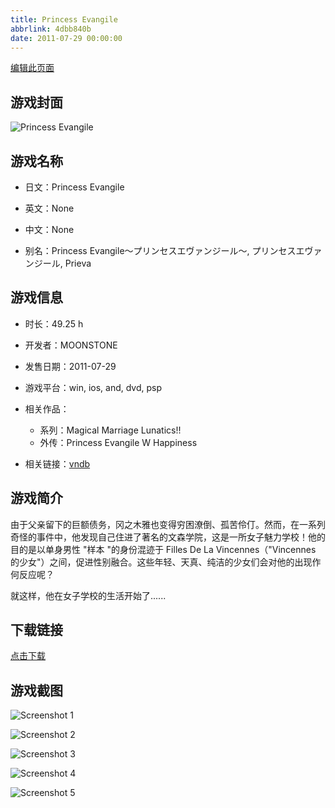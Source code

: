 ```yaml
---
title: Princess Evangile
abbrlink: 4dbb840b
date: 2011-07-29 00:00:00
---
```

[编辑此页面](https://github.com/ACG-3/ADV3-source/blob/main/source/_posts/games/Princess%20Evangile.md)

## 游戏封面

![Princess Evangile](https://pan.timero.xyz/d/onedrive/img_lib_001/Princess%20Evangile_cover.avif)


## 游戏名称

- 日文：Princess Evangile
- 英文：None
- 中文：None

- 别名：Princess Evangile～プリンセスエヴァンジール～, プリンセスエヴァンジール, Prieva


## 游戏信息

- 时长：49.25 h
- 开发者：MOONSTONE
- 发售日期：2011-07-29
- 游戏平台：win, ios, and, dvd, psp
- 相关作品：
   - 系列：Magical Marriage Lunatics!!
   - 外传：Princess Evangile W Happiness

- 相关链接：[vndb](https://vndb.org/v6710)


## 游戏简介

由于父亲留下的巨额债务，冈之木雅也变得穷困潦倒、孤苦伶仃。然而，在一系列奇怪的事件中，他发现自己住进了著名的文森学院，这是一所女子魅力学校！他的目的是以单身男性 "样本 "的身份混迹于 Filles De La Vincennes（"Vincennes 的少女"）之间，促进性别融合。这些年轻、天真、纯洁的少女们会对他的出现作何反应呢？

就这样，他在女子学校的生活开始了......


## 下载链接

[点击下载](https://pan.timero.xyz/onedrive/adv_lib_001/Princess%20Evangile)


## 游戏截图


![Screenshot 1](https://pan.timero.xyz/d/onedrive/img_lib_001/Princess%20Evangile_Screenshot_1.avif)

![Screenshot 2](https://pan.timero.xyz/d/onedrive/img_lib_001/Princess%20Evangile_Screenshot_2.avif)

![Screenshot 3](https://pan.timero.xyz/d/onedrive/img_lib_001/Princess%20Evangile_Screenshot_3.avif)

![Screenshot 4](https://pan.timero.xyz/d/onedrive/img_lib_001/Princess%20Evangile_Screenshot_4.avif)

![Screenshot 5](https://pan.timero.xyz/d/onedrive/img_lib_001/Princess%20Evangile_Screenshot_5.avif)

